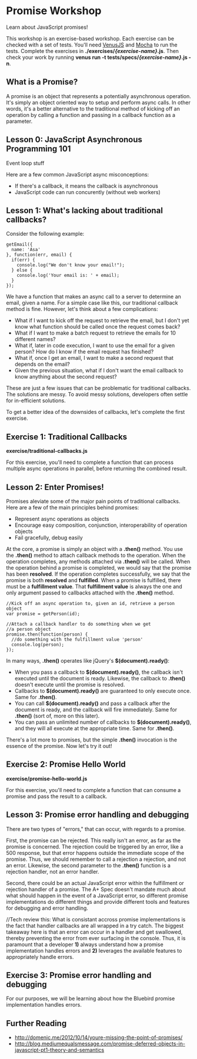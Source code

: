 Promise Workshop
================
Learn about JavaScript promises!

This workshop is an exercise-based workshop. Each exercise can be checked with a set of tests. You'll need [VenusJS](http://venusjs.org) and [Mocha](http://visionmedia.github.io/mocha/) to run the tests. Complete the exercises in **./exercises/*{exercise-name}*.js**. Then check your work by running **venus run -t tests/specs/*{exercise-name}*.js -n**.

What is a Promise?
-------------
A promise is an object that represents a potentially asynchronous operation. It's simply an object oriented way to setup and perform async calls. In other words, it's a better alternative to the traditional method of kicking off an operation by calling a function and passing in a callback function as a parameter.

Lesson 0: JavaScript Asynchronous Programming 101
-------------

Event loop stuff

Here are a few common JavaScript async misconceptions:
* If there's a callback, it means the callback is asynchronous
* JavaScript code can run concurently (without web workers)

Lesson 1: What's lacking about traditional callbacks?
-------------
Consider the following example:

```
getEmail({
  name: 'Asa'
}, function(err, email) {
  if(err) {
    console.log("We don't know your email!");
  } else {
    console.log('Your email is: ' + email);
  }
});
```

We have a function that makes an async call to a server to determine an email, given a name. For a simple case like this, our traditional callback method is fine. However, let's think about a few complications:

* What if I want to kick off the request to retrieve the email, but I don't yet know what function should be called once the request comes back?
* What if I want to make a batch request to retrieve the emails for 10 different names?
* What if, later in code execution, I want to use the email for a given person? How do I know if the email request has finished?
* What if, once I get an email, I want to make a second request that depends on the email?
* Given the previous situation, what if I don't want the email callback to know anything about the second request?

These are just a few issues that can be problematic for traditional callbacks. The solutions are messy. To avoid messy solutions, developers often settle for in-efficient solutions.

To get a better idea of the downsides of callbacks, let's complete the first exercise.

Exercise 1: Traditional Callbacks
---------------------------------
**exercise/traditional-callbacks.js**

For this exercise, you'll need to complete a function that can process multiple async operations in parallel, before returning the combined result.

Lesson 2: Enter Promises!
-------------------------
Promises aleviate some of the major pain points of traditional callbacks. Here are a few of the main principles behind promises:
* Represent async operations as objects
* Encourage easy composition, conjunction, interoperability of operation objects
* Fail gracefully, debug easily

At the core, a promise is simply an object with a **.then()** method. You use the **.then()** method to attach callback methods to the operation. When the operation completes, any methods attached via **.then()** will be called. When the operation behind a promise is completed, we would say that the promise has been **resolved**. If the operation completes successfully, we say that the promise is both **resolved** and **fulfilled**. When a promise is fulfilled, there must be a **fulfillment value**. That **fulfillment value** is always the one and only argument passed to callbacks attached with the **.then()** method.

```
//Kick off an async operation to, given an id, retrieve a person object
var promise = getPerson(id);

//Attach a callback handler to do something when we get
//a person object
promise.then(function(person) {
  //do something with the fulfillment value 'person'
  console.log(person);
});
```

In many ways, **.then()** operates like jQuery's **$(document).ready()**:

* When you pass a callback to **$(document).ready()**, the callback isn't executed until the document is ready. Likewise, the callback to **.then()** doesn't execute until the promise is resolved.
* Callbacks to **$(document).ready()** are guaranteed to only execute once. Same for **.then()**.
* You can call **$(document).ready()** and pass a callback after the document is ready, and the callback will fire immediately. Same for **.then()** (sort of, more on this later).
* You can pass an unlimited number of callbacks to **$(document).ready()**, and they will all execute at the appropriate time. Same for **.then()**.

There's a lot more to promises, but the simple **.then()** invocation is the essence of the promise. Now let's try it out!

Exercise 2: Promise Hello World
---------------------------------
**exercise/promise-hello-world.js**

For this exercise, you'll need to complete a function that can consume a promise and pass the result to a callback.

Lesson 3: Promise error handling and debugging
-------------------------

There are two types of "errors," that can occur, with regards to a promise.

First, the promise can be rejected. This really isn't an error, as far as the promise is concerned. The rejection could be triggered by an error, like a 500 response, but that error happens outside the immediate scope of the promise. Thus, we should remember to call a rejection a rejection, and not an error. Likewise, the second parameter to the **.then()** function is a rejection handler, not an error handler.

Second, there could be an actual JavaScript error within the fulfillment or rejection handler of a promise. The A+ Spec doesn't mandate much about what should happen in the event of a JavaScript error, so different promise implementations do different things and provide different tools and features for debugging and error handling.

//Tech review this:
What is consistant accross promise implementations is the fact that handler callbacks are all wrapped in a try catch. The biggest takeaway here is that an error can occur in a handler and get swallowed, thereby preventing the error from ever surfacing in the console. Thus, it is paramount that a developer **1)** always understand how a promise implementation handles errors and **2)** leverages the available features to appropriately handle errors.

Exercise 3: Promise error handling and debugging
-------------------------
For our purposes, we will be learning about how the Bluebird promise implementation handles errors.

Further Reading
---------
* http://domenic.me/2012/10/14/youre-missing-the-point-of-promises/
* http://blog.mediumequalsmessage.com/promise-deferred-objects-in-javascript-pt1-theory-and-semantics
